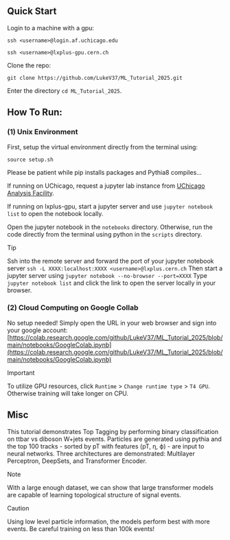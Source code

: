 ## Quick Start
Login to a machine with a gpu:
```
ssh <username>@login.af.uchicago.edu
```
```
ssh <username>@lxplus-gpu.cern.ch
```
Clone the repo:
```
git clone https://github.com/LukeV37/ML_Tutorial_2025.git
```
Enter the directory `cd ML_Tutorial_2025`.

## How To Run:
### (1) Unix Environment
First, setup the virtual environment directly from the terminal using:
```
source setup.sh
```
Please be patient while pip installs packages and Pythia8 compiles...

If running on UChicago, request a jupyter lab instance from [UChicago Analysis Facility](https://af.uchicago.edu/jupyterlab/configure).

If running on lxplus-gpu, start a jupyter server and use `jupyter notebook list` to open the notebook locally.

Open the jupyter notebook in the `notebooks` directory. Otherwise, run the code directly from the terminal using python in the `scripts` directory.

> [!TIP]  
> Ssh into the remote server and forward the port of your jupyter notebook server `ssh -L XXXX:localhost:XXXX <username>@lxplus.cern.ch`
> Then start a jupyter server using `jupyter notebook --no-browser --port=XXXX`
> Type `jupyter notebook list` and click the link to open the server locally in your browser.


### (2) Cloud Computing on Google Collab
No setup needed! Simply open the URL in your web browser and sign into your google account: [https://colab.research.google.com/github/LukeV37/ML_Tutorial_2025/blob/main/notebooks/GoogleColab.ipynb](https://colab.research.google.com/github/LukeV37/ML_Tutorial_2025/blob/main/notebooks/GoogleColab.ipynb)

> [!IMPORTANT]  
> To utilize GPU resources, click `Runtime` > `Change runtime type` > `T4 GPU`. Otherwise training will take longer on CPU.

## Misc
This tutorial demonstrates Top Tagging by performing binary classification on ttbar vs diboson W+jets events.
Particles are generated using pythia and the top 100 tracks - sorted by pT with features (pT, η, ϕ) - are input to neural networks.
Three architectures are demonstrated: Multilayer Perceptron, DeepSets, and Transformer Encoder.

> [!NOTE]
> With a large enough dataset, we can show that large transformer models are capable of learning topological structure of signal events.

> [!CAUTION]
> Using low level particle information, the models perform best with more events. Be careful training on less than 100k events!
